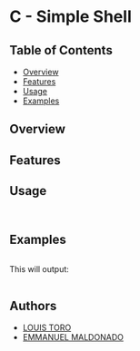 
# C - Simple Shell

## Table of Contents

- [Overview](#overview)
- [Features](#features)
- [Usage](#usage)
- [Examples](#examples)

## Overview


## Features



## Usage



```c


```



```c
```

## Examples



```C

```
This will output:

```c

```

## Authors

- [LOUIS TORO](https://github.com/Ltoro9)
- [EMMANUEL MALDONADO](https://github.com/emmanuelmaldonadomaldonado)
